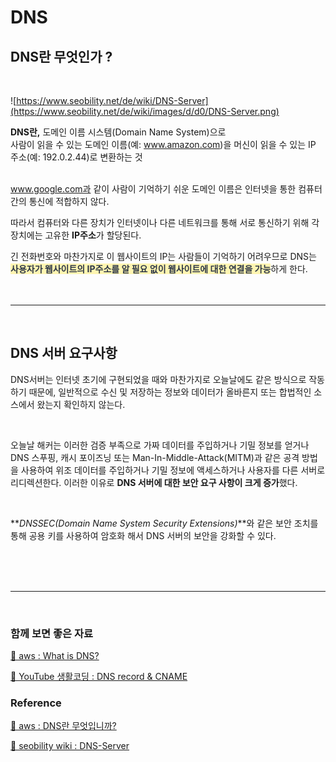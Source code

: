 # DNS

## DNS란 무엇인가 ?

<br />

![https://www.seobility.net/de/wiki/DNS-Server](https://www.seobility.net/de/wiki/images/d/d0/DNS-Server.png)

**DNS란,** 도메인 이름 시스템(Domain Name System)으로
<br />
사람이 읽을 수 있는 도메인 이름(예: www.amazon.com)을 머신이 읽을 수 있는 IP 주소(예: 192.0.2.44)로 변환하는 것
<br />
<br />

www.google.com과 같이 사람이 기억하기 쉬운 도메인 이름은 인터넷을 통한 컴퓨터 간의 통신에 적합하지 않다.
<br />

따라서 컴퓨터와 다른 장치가 인터넷이나 다른 네트워크를 통해 서로 통신하기 위해 각 장치에는 고유한 **IP주소**가 할당된다.
<br />

긴 전화번호와 마찬가지로 이 웹사이트의 IP는 사람들이 기억하기 어려우므로 DNS는 <span style="color: #2d3748; background-color: #fff5b1">**사용자가 웹사이트의 IP주소를 알 필요 없이 웹사이트에 대한 연결을 가능**</span>하게 한다.
<br />
<br />
<br />

---

<br />

## DNS 서버 요구사항

DNS서버는 인터넷 초기에 구현되었을 때와 마찬가지로 오늘날에도 같은 방식으로 작동하기 때문에, 일반적으로 수신 및 저장하는 정보와 데이터가 올바른지 또는 합법적인 소스에서 왔는지 확인하지 않는다.

<br />

오늘날 해커는 이러한 검증 부족으로 가짜 데이터를 주입하거나 기밀 정보를 얻거나 DNS 스푸핑, 캐시 포이즈닝 또는 Man-In-Middle-Attack(MITM)과 같은 공격 방법을 사용하여 위조 데이터를 주입하거나 기밀 정보에 액세스하거나 사용자를 다른 서버로 리디렉션한다.
이러한 이유로 **DNS 서버에 대한 보안 요구 사항이 크게 증가**했다.

<br />

**_DNSSEC(Domain Name System Security Extensions)_**와 같은 보안 조치를 통해 공용 키를 사용하여 암호화 해서 DNS 서버의 보안을 강화할 수 있다.

<br />
<br />
<br />

---

<br />

### 함께 보면 좋은 자료

[🔗 aws : What is DNS?](https://youtu.be/e2xLV7pCOLI)

[🔗 YouTube 생활코딩 : DNS record & CNAME](https://www.youtube.com/watch?v=N_T_vhUsn1A)

### Reference

[🔗 aws : DNS란 무엇입니까?](https://aws.amazon.com/ko/route53/what-is-dns/)

[🔗 seobility wiki : DNS-Server](https://www.seobility.net/de/wiki/DNS-Server)
